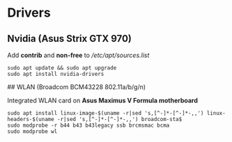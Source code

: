 # Drivers

## Nvidia (Asus Strix GTX 970)

Add **contrib** and **non-free** to */etc/apt/sources.list*

```
sudo apt update && sudo apt upgrade
sudo apt install nvidia-drivers

```

## WLAN (Broadcom BCM43228 802.11a/b/g/n)

Integrated WLAN card on **Asus Maximus V Formula motherboard**

```
sudo apt install linux-image-$(uname -r|sed 's,[^-]*-[^-]*-,,') linux-headers-$(uname -r|sed 's,[^-]*-[^-]*-,,') broadcom-sta$
sudo modprobe -r b44 b43 b43legacy ssb brcmsmac bcma
sudo modprobe wl

```
